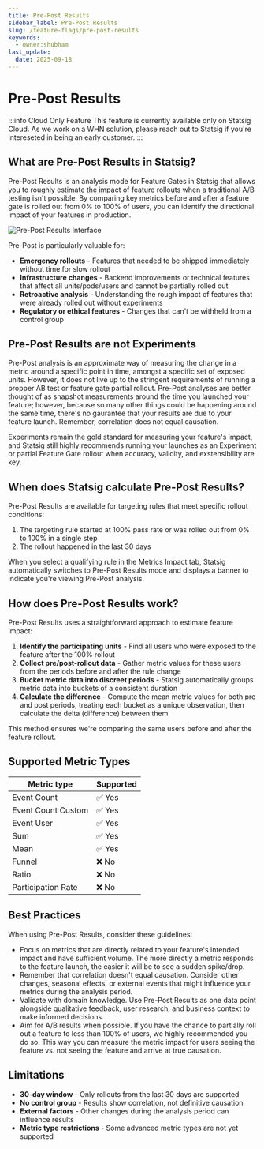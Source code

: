 ```yaml
---
title: Pre-Post Results
sidebar_label: Pre-Post Results
slug: /feature-flags/pre-post-results
keywords:
  - owner:shubham
last_update:
  date: 2025-09-18
---
```


# Pre-Post Results

:::info Cloud Only Feature
This feature is currently available only on Statsig Cloud. As we work on a WHN solution, please reach out to Statsig if you're intereseted in being an early customer.
:::

## What are Pre-Post Results in Statsig?

Pre-Post Results is an analysis mode for Feature Gates in Statsig that allows you to roughly estimate the impact of feature rollouts when a traditional A/B testing isn't possible. By comparing key metrics before and after a feature gate is rolled out from 0% to 100% of users, you can identify the directional impact of your features in production.

![Pre-Post Results Interface](/img/pre-post-results.png)

Pre-Post is particularly valuable for:

- **Emergency rollouts** - Features that needed to be shipped immediately without time for slow rollout
- **Infrastructure changes** - Backend improvements or technical features that affect all units/pods/users and cannot be partially rolled out
- **Retroactive analysis** - Understanding the rough impact of features that were already rolled out without experiments
- **Regulatory or ethical features** - Changes that can't be withheld from a control group

## Pre-Post Results are not Experiments

Pre-Post analysis is an approximate way of measuring the change in a metric around a specific point in time, amongst a specific set of exposed units. However, it does not live up to the stringent requirements of running a propper AB test or feature gate partial rollout. Pre-Post analyses are better thought of as snapshot measurements around the time you launched your feature; however, because so many other things could be happening around the same time, there's no gaurantee that your results are due to your feature launch. Remember, correlation does not equal causation.

Experiments remain the gold standard for measuring your feature's impact, and Statsig still highly recommends running your launches as an Experiment or partial Feature Gate rollout when accuracy, validity, and exstensibility are key.

## When does Statsig calculate Pre-Post Results?

Pre-Post Results are available for targeting rules that meet specific rollout conditions:

1. The targeting rule started at 100% pass rate or was rolled out from 0% to 100% in a single step
2. The rollout happened in the last 30 days

When you select a qualifying rule in the Metrics Impact tab, Statsig automatically switches to Pre-Post Results mode and displays a banner to indicate you're viewing Pre-Post analysis.

## How does Pre-Post Results work?

Pre-Post Results uses a straightforward approach to estimate feature impact:

1. **Identify the participating units** - Find all users who were exposed to the feature after the 100% rollout
2. **Collect pre/post-rollout data** - Gather metric values for these users from the periods before and after the rule change
3. **Bucket metric data into discreet periods** - Statsig automatically groups metric data into buckets of a consistent duration
4. **Calculate the difference** - Compute the mean metric values for both pre and post periods, treating each bucket as a unique observation, then calculate the delta (difference) between them

This method ensures we're comparing the same users before and after the feature rollout.

## Supported Metric Types

| Metric type | Supported |
|-------------|-----------|
| Event Count | ✅ Yes |
| Event Count Custom | ✅ Yes |
| Event User | ✅ Yes |
| Sum | ✅ Yes |
| Mean | ✅ Yes |
| Funnel | ❌ No |
| Ratio | ❌ No |
| Participation Rate | ❌ No |

## Best Practices

When using Pre-Post Results, consider these guidelines:

- Focus on metrics that are directly related to your feature's intended impact and have sufficient volume. The more directly a metric responds to the feature launch, the easier it will be to see a sudden spike/drop.
- Remember that correlation doesn't equal causation. Consider other changes, seasonal effects, or external events that might influence your metrics during the analysis period.
- Validate with domain knowledge. Use Pre-Post Results as one data point alongside qualitative feedback, user research, and business context to make informed decisions.
- Aim for A/B results when possible. If you have the chance to partially roll out a feature to less than 100% of users, we highly recommended you do so. This way you can measure the metric impact for users seeing the feature vs. not seeing the feature and arrive at true causation.

## Limitations

- **30-day window** - Only rollouts from the last 30 days are supported
- **No control group** - Results show correlation, not definitive causation
- **External factors** - Other changes during the analysis period can influence results
- **Metric type restrictions** - Some advanced metric types are not yet supported
